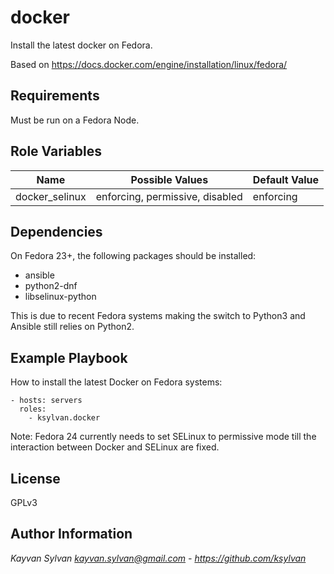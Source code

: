 docker
=========

Install the latest docker on Fedora.

Based on https://docs.docker.com/engine/installation/linux/fedora/

Requirements
------------

Must be run on a Fedora Node.

Role Variables
--------------

| Name | Possible Values | Default Value |
|----------|-----------------|-------------|
| docker_selinux | enforcing, permissive, disabled | enforcing |

Dependencies
------------

On Fedora 23+, the following packages should be installed:

- ansible
- python2-dnf
- libselinux-python

This is due to recent Fedora systems making the switch to Python3 and
Ansible still relies on Python2.

Example Playbook
----------------

How to install the latest Docker on Fedora systems:

    - hosts: servers
      roles:
        - ksylvan.docker

Note: Fedora 24 currently needs to set SELinux to permissive mode till
the interaction between Docker and SELinux are fixed.

License
-------

GPLv3

Author Information
------------------

*Kayvan Sylvan <kayvan.sylvan@gmail.com> - https://github.com/ksylvan*
